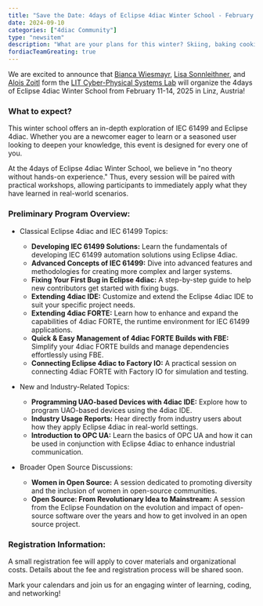 ```yaml
---
title: "Save the Date: 4days of Eclipse 4diac Winter School - February 11-14, 2025"
date: 2024-09-10
categories: ["4diac Community"]
type: "newsitem"
description: "What are your plans for this winter? Skiing, baking cookies, or maybe a sleigh ride? Whatever you are considering, we have a recommendation for you: Choose a winter activity powered by Eclipse 4diac!"
fordiacTeamGreating: true
---
```


We are excited to announce that 
[Bianca Wiesmayr](https://www.jku.at/en/lit-cyber-physical-systems-lab/about-us/our-team/di-dr-bianca-wiesmayr-bsc-mlbt), 
[Lisa Sonnleithner](https://www.jku.at/en/lit-cyber-physical-systems-lab/about-us/our-team/di-dr-lisa-sonnleithner-bsc), and 
[Alois Zoitl](https://www.jku.at/en/lit-cyber-physical-systems-lab/ueber-uns/team/univ-prof-di-dr-alois-zoitl) form the 
[LIT Cyber-Physical Systems Lab](https://www.jku.at/en/lit-cyber-physical-systems-lab) will organize the 4days of Eclipse 4diac Winter School from February 11-14, 2025 in Linz, Austria!

### What to expect?

This winter school offers an in-depth exploration of IEC 61499 and Eclipse 4diac. 
Whether you are a newcomer eager to learn or a seasoned user looking to deepen your knowledge, this event is designed for every one of you.

At the 4days of Eclipse 4diac Winter School, we believe in &quot;no theory without hands-on experience.&quot; 
Thus, every session will be paired with practical workshops, allowing participants to immediately apply what they have learned in real-world scenarios.

### Preliminary Program Overview:</h3>
 - Classical Eclipse 4diac and IEC 61499 Topics:
    - **Developing IEC 61499 Solutions:** Learn the fundamentals of developing IEC 61499 automation solutions using Eclipse 4diac.
    - **Advanced Concepts of IEC 61499:**  Dive into advanced features and methodologies for creating more complex and larger systems.
    - **Fixing Your First Bug in Eclipse 4diac:**  A step-by-step guide to help new contributors get started with fixing bugs.
    - **Extending 4diac IDE:**  Customize and extend the Eclipse 4diac IDE to suit your specific project needs.
    - **Extending 4diac FORTE:**  Learn how to enhance and expand the capabilities of 4diac FORTE, the runtime environment for IEC 61499 applications.
    - **Quick &amp; Easy Management of 4diac FORTE Builds with FBE:**  Simplify your 4diac FORTE builds and manage dependencies effortlessly using FBE.
    - **Connecting Eclipse 4diac to Factory IO:**  A practical session on connecting 4diac FORTE with Factory IO for simulation and testing.
    
 - New and Industry-Related Topics:
    - **Programming UAO-based Devices with 4diac IDE:**  Explore how to program UAO-based devices using the 4diac IDE.
    - **Industry Usage Reports:**  Hear directly from industry users about how they apply Eclipse 4diac in real-world settings.
    - **Introduction to OPC UA:**  Learn the basics of OPC UA and how it can be used in conjunction with Eclipse 4diac to enhance industrial communication.
    
 - Broader Open Source Discussions:
    - **Women in Open Source:**  A session dedicated to promoting diversity and the inclusion of women in open-source communities.
    - **Open Source: From Revolutionary Idea to Mainstream:**  A session from the Eclipse Foundation on the evolution and impact of open-source software over the years and how to get involved in an open source project.

### Registration Information:
A small registration fee will apply to cover materials and organizational costs. Details about the fee and registration process will be shared soon.

Mark your calendars and join us for an engaging winter of learning, coding, and networking!
